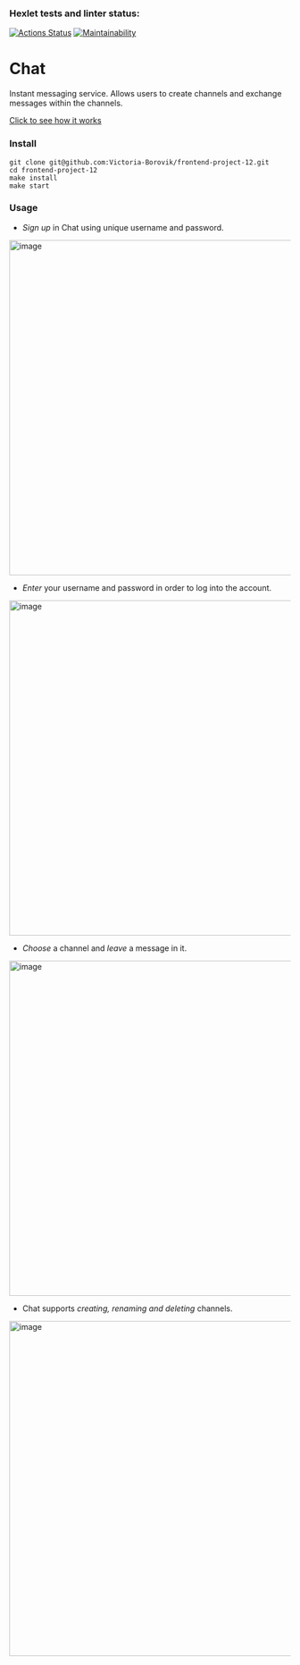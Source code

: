### Hexlet tests and linter status:
[![Actions Status](https://github.com/Victoria-Borovik/frontend-project-12/actions/workflows/hexlet-check.yml/badge.svg)](https://github.com/Victoria-Borovik/frontend-project-12/actions)
[![Maintainability](https://api.codeclimate.com/v1/badges/020d8c092cda3c6441db/maintainability)](https://codeclimate.com/github/Victoria-Borovik/frontend-project-12/maintainability)

# Chat
Instant messaging service.
Allows users to create channels and exchange messages within the channels.

[Click to see how it works](https://chat-app-07ev.onrender.com)

### Install
```
git clone git@github.com:Victoria-Borovik/frontend-project-12.git
cd frontend-project-12
make install
make start
```

### Usage
- *Sign up* in Chat using unique username and password.
<img width="600" alt="image" src="https://github.com/Victoria-Borovik/frontend-project-12/assets/103994412/bcc19ff5-2988-4bc3-b93c-bcd5871d4ada">


- *Enter* your username and password in order to log into the account.
<img width="600" alt="image" src="https://github.com/Victoria-Borovik/frontend-project-12/assets/103994412/a873c3c9-57c4-43d7-80e4-c5700897fb35">


- *Choose* a channel and *leave* a message in it.
<img width="600" alt="image" src="https://github.com/Victoria-Borovik/frontend-project-12/assets/103994412/a3b2ec66-c752-41cf-8cd0-3aba6f23f1eb">


- Сhat supports *creating, renaming and deleting* channels.
<img width="600" alt="image" src="https://github.com/Victoria-Borovik/frontend-project-12/assets/103994412/978bb58c-a1dd-4b51-be9b-386020b6f3bc">



